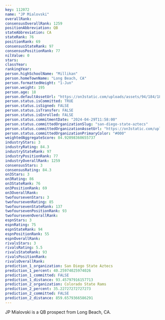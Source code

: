 ```yaml
---
key: 112072
name: "JP Mialovski"
overallRank: 
consensusOverallRank: 1259
positionAbbreviation: QB
stateAbbreviation: CA
stateRank: 76
positionRank: 69
consensusStateRank: 97
consensusPositionRank: 77
nilValue: 0
stars: 
classYear: 
rankingYear: 
person.highSchoolName: "Millikan"
person.homeTownName: "Long Beach, CA"
person.formattedHeight: "1-Jun"
person.weight: 195
person.age: 18
person.defaultAssetUrl: "https://on3static.com/uploads/assets/94/184/184094.jpg"
person.status.isCommitted: TRUE
person.status.isSigned: FALSE
person.status.isTransfer: FALSE
person.status.isEnrolled: FALSE
person.status.commitmentDate: "2024-04-29T11:58:00"
person.status.committedOrganizationSlug: "san-diego-state-aztecs"
person.status.committedOrganizationAssetUrl: "https://on3static.com/uploads/assets/211/150/150211.svg"
person.status.committedOrganizationPrimaryColor: "#000"
weightedAggregateScore: 84.92098360655737
industryStars: 3
industryRating: 84.3
industryStateRank: 97
industryPositionRank: 77
industryOverallRank: 1259
consensusStars: 3
consensusRating: 84.3
on3Stars: 3
on3Rating: 86
on3StateRank: 76
on3PositionRank: 69
on3OverallRank: 
twofoursevenStars: 3
twofoursevenRating: 85
twofoursevenStateRank: 137
twofoursevenPositionRank: 93
twofoursevenOverallRank: 
espnStars: 3
espnRating: 75
espnStateRank: 94
espnPositionRank: 55
espnOverallRank: 
rivalsStars: 3
rivalsRating: 5.5
rivalsStateRank: 93
rivalsPositionRank: 
rivalsOverallRank: 
prediction_1_organization: San Diego State Aztecs
prediction_1_percent: 40.25974025974026
prediction_1_committed: FALSE
prediction_1_distance: 93.45797916157713
prediction_2_organization: Colorado State Rams
prediction_2_percent: 35.22727272727273
prediction_2_committed: FALSE
prediction_2_distance: 859.6579366586291
---
```

JP Mialovski is a QB prospect from Long Beach, CA.